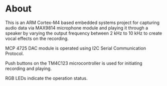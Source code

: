 # About
This is an ARM Cortex-M4 based embedded systems project for capturing audio data via MAX9814 microphone module and playing it through a speaker by varying the output frequency between 2 kHz to 10 kHz to create vocal effects on the recording. 

MCP 4725 DAC module is operated using I2C Serial Communication Protocol. 

Push buttons on the TM4C123 microcontroller is used for initiating recording and playing. 

RGB LEDs indicate the operation status.  
